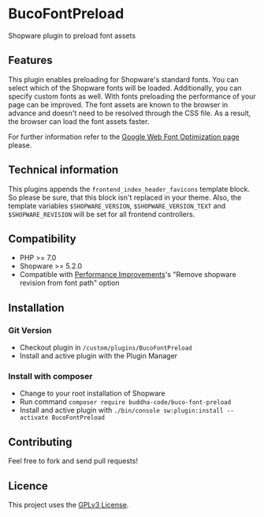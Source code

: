 # BucoFontPreload
Shopware plugin to preload font assets

## Features
This plugin enables preloading for Shopware's standard fonts. You can select which of the Shopware fonts will be loaded. Additionally, you can specify custom fonts as well. With fonts preloading the performance of your page can be improved. The font assets are known to the browser in advance and doesn't need to be resolved through the CSS file. As a result, the browser can load the font assets faster.

For further information refer to the [Google Web Font Optimization page](https://developers.google.com/web/fundamentals/performance/optimizing-content-efficiency/webfont-optimization?hl=en#optimizing_loading_and_rendering) please.

## Technical information
This plugins appends the `frontend_index_header_favicons` template block. So please be sure, that this block isn't replaced in your theme. Also, the template variables `$SHOPWARE_VERSION`, `$SHOPWARE_VERSION_TEXT` and `$SHOPWARE_REVISION` will be set for all frontend controllers.

## Compatibility
* PHP >= 7.0
* Shopware >= 5.2.0
* Compatible with [Performance Improvements](https://store.shopware.com/en/frosh31872894918f/performance-improvements.htm)'s "Remove shopware revision from font path" option

## Installation

### Git Version
* Checkout plugin in `/custom/plugins/BucoFontPreload`
* Install and active plugin with the Plugin Manager

### Install with composer
* Change to your root installation of Shopware
* Run command `composer require buddha-code/buco-font-preload`
* Install and active plugin with `./bin/console sw:plugin:install --activate BucoFontPreload`

## Contributing
Feel free to fork and send pull requests!

## Licence
This project uses the [GPLv3 License](LICENCE).
